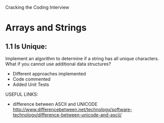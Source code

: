 Cracking the Coding Interview
# Arrays and Strings 

## 1.1 Is Unique: 
Implement an algorithm to determine if a string has all unique characters. What if you cannot use additional data structures? 
- Different approaches implemented
- Code commented
- Added Unit Tests

USEFUL LINKS:
- difference between ASCII and UNICODE http://www.differencebetween.net/technology/software-technology/difference-between-unicode-and-ascii/